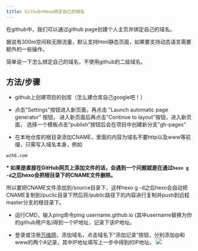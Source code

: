 ```yaml
---
title: Github+Hexo绑定自己的域名
---
```


在github中，我们可以通过github page创建个人主页并绑定自己的域名。

据说有300m空间和无限流量，默认支持html静态页面，如果要支持动态语言需要额外的一些操作。

简单说一下怎么绑定自己的域名，不使用github的二级域名。

## 方法/步骤

+ github上创建项目的创库（怎么建仓库自己google吧！）

+ 点击"Settings"按钮进入新页面，再点击 "Launch automatic page generator" 按钮，
进入新页面后再点击"Continue to layout"按钮，进入新页面，
选择一个模板点击“publish”按钮后会在项目中创建新分支"gh-pages"

+ 在本地仓库的根目录添加CNAME，里面的内容为域名不要http以及www等前缀，只需写入域名本身，例如

``` bash
wzh6.com
```
 **\* 如果是直接在GitHub网页上添加文件的话，会遇到一个问题就是在通过`hexo g -d`之后hexo会把根目录下的CNAME文件删除。**

 所以要把CNAME文件添加到/source目录下，这样hexo g -d之后hexo会自动把CNAME复制到/puclic目录下然后将/public路径下的内容进行复制并push到远程master分支的根目录下。

+ 运行CMD，输入ping命令ping username.github.io   (其中username替换为你的github用户名)得到一个IP地址，记录下该IP地址。

+ 登录或注册[万维网](https://wanwang.aliyun.com/?utm_medium=text&utm_source=baidu&utm_campaign=ymsj&utm_content=se_3734)，添加域名，点击域名下“添加记录”按钮，分别添加@和www的两个A记录，其中IP地址填写上一步中得到的IP地址。
![](http://i2.piimg.com/4851/10255c02c3794268.png)